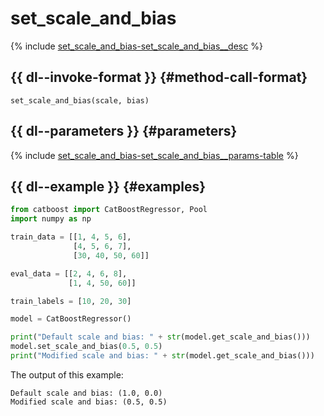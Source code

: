 # set_scale_and_bias

{% include [set_scale_and_bias-set_scale_and_bias__desc](../_includes/work_src/reusage-python/set_scale_and_bias__desc.md) %}

## {{ dl--invoke-format }} {#method-call-format}

```
set_scale_and_bias(scale, bias)
```

## {{ dl--parameters }} {#parameters}

{% include [set_scale_and_bias-set_scale_and_bias__params-table](../_includes/work_src/reusage-python/set_scale_and_bias__params-table.md) %}

## {{ dl--example }} {#examples}

```python
from catboost import CatBoostRegressor, Pool
import numpy as np

train_data = [[1, 4, 5, 6],
              [4, 5, 6, 7],
              [30, 40, 50, 60]]

eval_data = [[2, 4, 6, 8],
             [1, 4, 50, 60]]

train_labels = [10, 20, 30]

model = CatBoostRegressor()

print("Default scale and bias: " + str(model.get_scale_and_bias()))
model.set_scale_and_bias(0.5, 0.5)
print("Modified scale and bias: " + str(model.get_scale_and_bias()))

```

The output of this example:

```no-highlight
Default scale and bias: (1.0, 0.0)
Modified scale and bias: (0.5, 0.5)
```

